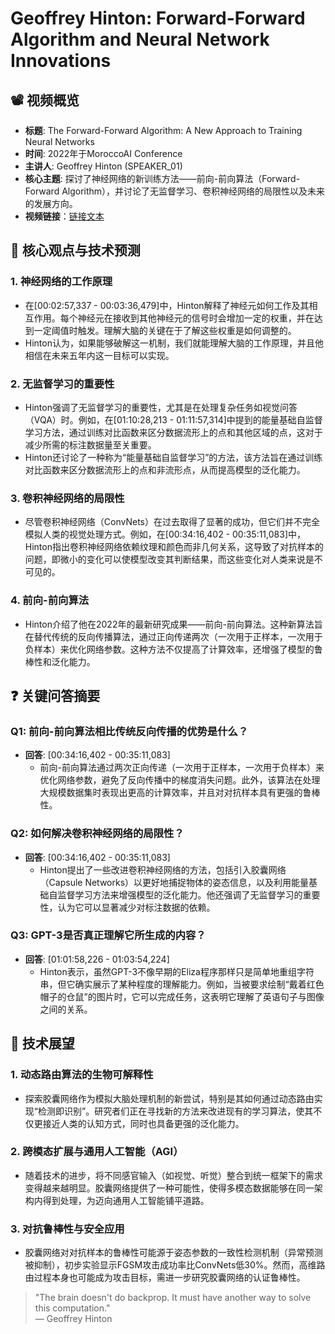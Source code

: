 # Geoffrey Hinton: Forward-Forward Algorithm and Neural Network Innovations

## 📽️ 视频概览
- **标题**: The Forward-Forward Algorithm: A New Approach to Training Neural Networks
- **时间**: 2022年于MoroccoAI Conference
- **主讲人**: Geoffrey Hinton (SPEAKER_01)
- **核心主题**: 探讨了神经网络的新训练方法——前向-前向算法（Forward-Forward Algorithm），并讨论了无监督学习、卷积神经网络的局限性以及未来的发展方向。
- **视频链接**：[链接文本](https://example.com/moroccoai-conference-2022)

## 🎯 核心观点与技术预测

### 1. **神经网络的工作原理**
- 在[00:02:57,337 - 00:03:36,479]中，Hinton解释了神经元如何工作及其相互作用。每个神经元在接收到其他神经元的信号时会增加一定的权重，并在达到一定阈值时触发。理解大脑的关键在于了解这些权重是如何调整的。
- Hinton认为，如果能够破解这一机制，我们就能理解大脑的工作原理，并且他相信在未来五年内这一目标可以实现。

### 2. **无监督学习的重要性**
- Hinton强调了无监督学习的重要性，尤其是在处理复杂任务如视觉问答（VQA）时。例如，在[01:10:28,213 - 01:11:57,314]中提到的能量基础自监督学习方法，通过训练对比函数来区分数据流形上的点和其他区域的点，这对于减少所需的标注数据量至关重要。
- Hinton还讨论了一种称为“能量基础自监督学习”的方法，该方法旨在通过训练对比函数来区分数据流形上的点和非流形点，从而提高模型的泛化能力。

### 3. **卷积神经网络的局限性**
- 尽管卷积神经网络（ConvNets）在过去取得了显著的成功，但它们并不完全模拟人类的视觉处理方式。例如，在[00:34:16,402 - 00:35:11,083]中，Hinton指出卷积神经网络依赖纹理和颜色而非几何关系，这导致了对抗样本的问题，即微小的变化可以使模型改变其判断结果，而这些变化对人类来说是不可见的。

### 4. **前向-前向算法**
- Hinton介绍了他在2022年的最新研究成果——前向-前向算法。这种新算法旨在替代传统的反向传播算法，通过正向传递两次（一次用于正样本，一次用于负样本）来优化网络参数。这种方法不仅提高了计算效率，还增强了模型的鲁棒性和泛化能力。

## ❓ 关键问答摘要

### Q1: 前向-前向算法相比传统反向传播的优势是什么？
- **回答**: [00:34:16,402 - 00:35:11,083]
  - 前向-前向算法通过两次正向传递（一次用于正样本，一次用于负样本）来优化网络参数，避免了反向传播中的梯度消失问题。此外，该算法在处理大规模数据集时表现出更高的计算效率，并且对对抗样本具有更强的鲁棒性。

### Q2: 如何解决卷积神经网络的局限性？
- **回答**: [00:34:16,402 - 00:35:11,083]
  - Hinton提出了一些改进卷积神经网络的方法，包括引入胶囊网络（Capsule Networks）以更好地捕捉物体的姿态信息，以及利用能量基础自监督学习方法来增强模型的泛化能力。他还强调了无监督学习的重要性，认为它可以显著减少对标注数据的依赖。

### Q3: GPT-3是否真正理解它所生成的内容？
- **回答**: [01:01:58,226 - 01:03:54,224]
  - Hinton表示，虽然GPT-3不像早期的Eliza程序那样只是简单地重组字符串，但它确实展示了某种程度的理解能力。例如，当被要求绘制“戴着红色帽子的仓鼠”的图片时，它可以完成任务，这表明它理解了英语句子与图像之间的关系。

## 🔮 技术展望

### 1. **动态路由算法的生物可解释性**
- 探索胶囊网络作为模拟大脑处理机制的新尝试，特别是其如何通过动态路由实现“检测即识别”。研究者们正在寻找新的方法来改进现有的学习算法，使其不仅更接近人类的认知方式，同时也具备更强的泛化能力。

### 2. **跨模态扩展与通用人工智能（AGI）**
- 随着技术的进步，将不同感官输入（如视觉、听觉）整合到统一框架下的需求变得越来越明显。胶囊网络提供了一种可能性，使得多模态数据能够在同一架构内得到处理，为迈向通用人工智能铺平道路。

### 3. **对抗鲁棒性与安全应用**
- 胶囊网络对对抗样本的鲁棒性可能源于姿态参数的一致性检测机制（异常预测被抑制），初步实验显示FGSM攻击成功率比ConvNets低30%。然而，高维路由过程本身也可能成为攻击目标，需进一步研究胶囊网络的认证鲁棒性。

> "The brain doesn't do backprop. It must have another way to solve this computation."  
> — Geoffrey Hinton
